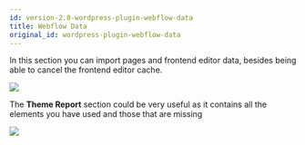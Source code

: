 ```yaml
---
id: version-2.0-wordpress-plugin-webflow-data
title: Webflow Data
original_id: wordpress-plugin-webflow-data
---
```


In this section you can import pages and frontend editor data, besides being able to cancel the frontend editor cache.

![](assets/webflowdata.png)

The **Theme Report** section could be very useful as it contains all the elements you have used and those that are missing

![](assets/webflowdata1.png)